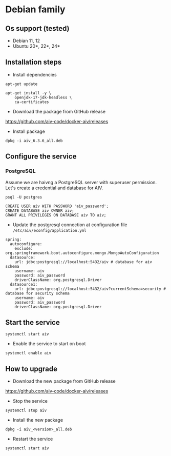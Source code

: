 # Debian family
## Os support (tested)
- Debian 11, 12
- Ubuntu 20*, 22*, 24*

## Installation steps

- Install dependencies
```
apt-get update

apt-get install -y \
    openjdk-17-jdk-headless \
    ca-certificates

```

- Download the package from GitHub release

https://github.com/aiv-code/docker-aiv/releases

- Install package
```
dpkg -i aiv_6.3.6_all.deb
```

## Configure the service
### PostgreSQL

Assume we are haivng a PostgreSQL server with superuser permission. Let's create a credential and database for AIV.

```
psql -U postgres

CREATE USER aiv WITH PASSWORD 'aiv_password';
CREATE DATABASE aiv OWNER aiv;
GRANT ALL PRIVILEGES ON DATABASE aiv TO aiv;

```
- Update the postgresql connection at configuration file `/etc/aiv/econfig/application.yml`

```
spring:
  autoconfigure:
    exclude: org.springframework.boot.autoconfigure.mongo.MongoAutoConfiguration
  datasource:
    url: jdbc:postgresql://localhost:5432/aiv # database for aiv schema
    username: aiv
    password: aiv_password
    driverClassName: org.postgresql.Driver
  datasource1:
    url: jdbc:postgresql://localhost:5432/aiv?currentSchema=security # database for security schema
    username: aiv
    password: aiv_password
    driverClassName: org.postgresql.Driver

```

## Start the service
```
systemctl start aiv
```

- Enable the service to start on boot
```
systemctl enable aiv
```

## How to upgrade
- Download the new package from GitHub release

https://github.com/aiv-code/docker-aiv/releases

- Stop the service
```
systemctl stop aiv
```

- Install the new package

```
dpkg -i aiv_<version>_all.deb
```

- Restart the service
```
systemctl start aiv
```
